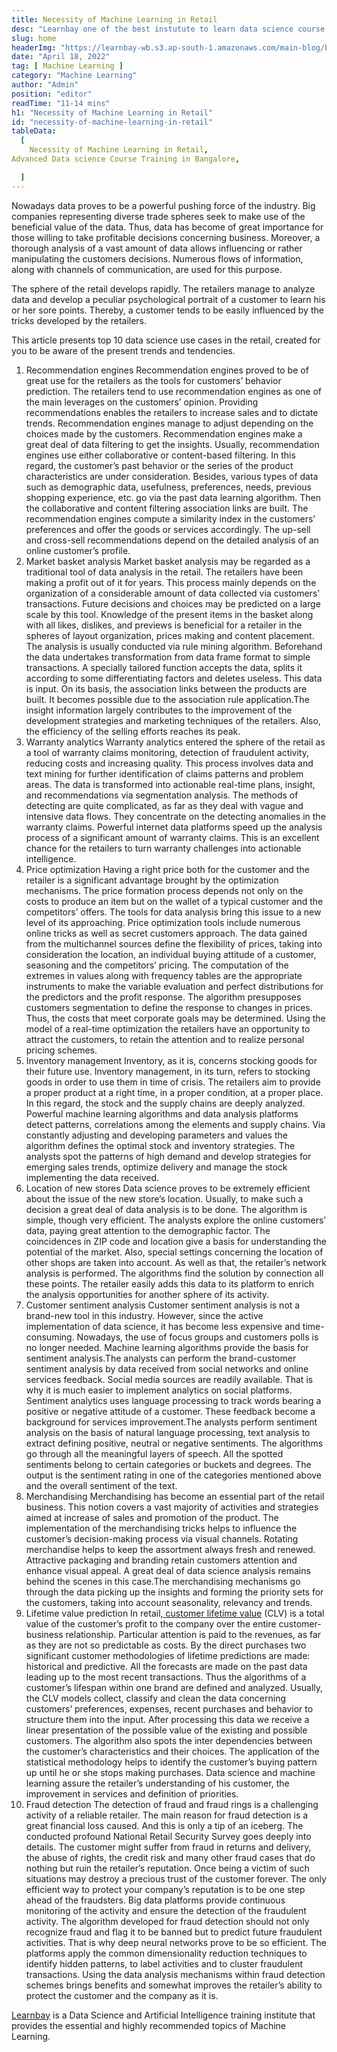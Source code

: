 ```yaml
---
title: Necessity of Machine Learning in Retail
desc: "Learnbay one of the best instutute to learn data science course in India, so Enroll Now And Get Your Dream Job!"
slug: home
headerImg: "https://learnbay-wb.s3.ap-south-1.amazonaws.com/main-blog/blog/retail.jpg"
date: "April 18, 2022"
tag: [ Machine Learning ]
category: "Machine Learning"
author: "Admin"
position: "editor"
readTime: "11-14 mins"
h1: "Necessity of Machine Learning in Retail"
id: "necessity-of-machine-learning-in-retail"
tableData:
  [
    Necessity of Machine Learning in Retail,
Advanced Data science Course Training in Bangalore,

  ]
---
```


Nowadays data proves to be a powerful pushing force of the industry. Big companies representing diverse trade spheres seek to make use of the beneficial value of the data. Thus, data has become of great importance for those willing to take profitable decisions concerning business. Moreover, a thorough analysis of a vast amount of data allows influencing or rather manipulating the customers decisions. Numerous flows of information, along with channels of communication, are used for this purpose.

The sphere of the retail develops rapidly. The retailers manage to analyze data and develop a peculiar psychological portrait of a customer to learn his or her sore points. Thereby, a customer tends to be easily influenced by the tricks developed by the retailers.

This article presents top 10 data science use cases in the retail, created for you to be aware of the present trends and tendencies.



1. Recommendation engines 
 Recommendation engines proved to be of great use for the retailers as the tools for customers’ behavior prediction. The retailers tend to use recommendation engines as one of the main leverages on the customers’ opinion. Providing recommendations enables the retailers to increase sales and to dictate trends. Recommendation engines manage to adjust depending on the choices made by the customers. Recommendation engines make a great deal of data filtering to get the insights. Usually, recommendation engines use either collaborative or content-based filtering. In this regard, the customer’s past behavior or the series of the product characteristics are under consideration. Besides, various types of data such as demographic data, usefulness, preferences, needs, previous shopping experience, etc. go via the past data learning algorithm. Then the collaborative and content filtering association links are built. The recommendation engines compute a similarity index in the customers’ preferences and offer the goods or services accordingly. The up-sell and cross-sell recommendations depend on the detailed analysis of an online customer’s profile.
2. Market basket analysis 
 Market basket analysis may be regarded as a traditional tool of data analysis in the retail. The retailers have been making a profit out of it for years. This process mainly depends on the organization of a considerable amount of data collected via customers’ transactions. Future decisions and choices may be predicted on a large scale by this tool. Knowledge of the present items in the basket along with all likes, dislikes, and previews is beneficial for a retailer in the spheres of layout organization, prices making and content placement. The analysis is usually conducted via rule mining algorithm. Beforehand the data undertakes transformation from data frame format to simple transactions. A specially tailored function accepts the data, splits it according to some differentiating factors and deletes useless. This data is input. On its basis, the association links between the products are built. It becomes possible due to the association rule application.The insight information largely contributes to the improvement of the development strategies and marketing techniques of the retailers. Also, the efficiency of the selling efforts reaches its peak.
3. Warranty analytics 
 Warranty analytics entered the sphere of the retail as a tool of warranty claims monitoring, detection of fraudulent activity, reducing costs and increasing quality. This process involves data and text mining for further identification of claims patterns and problem areas. The data is transformed into actionable real-time plans, insight, and recommendations via segmentation analysis. The methods of detecting are quite complicated, as far as they deal with vague and intensive data flows. They concentrate on the detecting anomalies in the warranty claims. Powerful internet data platforms speed up the analysis process of a significant amount of warranty claims. This is an excellent chance for the retailers to turn warranty challenges into actionable intelligence.
4. Price optimization 
 Having a right price both for the customer and the retailer is a significant advantage brought by the optimization mechanisms. The price formation process depends not only on the costs to produce an item but on the wallet of a typical customer and the competitors’ offers. The tools for data analysis bring this issue to a new level of its approaching. Price optimization tools include numerous online tricks as well as secret customers approach. The data gained from the multichannel sources define the flexibility of prices, taking into consideration the location, an individual buying attitude of a customer, seasoning and the competitors’ pricing. The computation of the extremes in values along with frequency tables are the appropriate instruments to make the variable evaluation and perfect distributions for the predictors and the profit response. The algorithm presupposes customers segmentation to define the response to changes in prices. Thus, the costs that meet corporate goals may be determined. Using the model of a real-time optimization the retailers have an opportunity to attract the customers, to retain the attention and to realize personal pricing schemes.
5. Inventory management 
 Inventory, as it is, concerns stocking goods for their future use. Inventory management, in its turn, refers to stocking goods in order to use them in time of crisis. The retailers aim to provide a proper product at a right time, in a proper condition, at a proper place. In this regard, the stock and the supply chains are deeply analyzed. Powerful machine learning algorithms and data analysis platforms detect patterns, correlations among the elements and supply chains. Via constantly adjusting and developing parameters and values the algorithm defines the optimal stock and inventory strategies. The analysts spot the patterns of high demand and develop strategies for emerging sales trends, optimize delivery and manage the stock implementing the data received.
6. Location of new stores 
 Data science proves to be extremely efficient about the issue of the new store’s location. Usually, to make such a decision a great deal of data analysis is to be done. The algorithm is simple, though very efficient. The analysts explore the online customers’ data, paying great attention to the demographic factor. The coincidences in ZIP code and location give a basis for understanding the potential of the market. Also, special settings concerning the location of other shops are taken into account. As well as that, the retailer’s network analysis is performed. The algorithms find the solution by connection all these points. The retailer easily adds this data to its platform to enrich the analysis opportunities for another sphere of its activity.
7. Customer sentiment analysis 
 Customer sentiment analysis is not a brand-new tool in this industry. However, since the active implementation of data science, it has become less expensive and time-consuming. Nowadays, the use of focus groups and customers polls is no longer needed. Machine learning algorithms provide the basis for sentiment analysis.The analysts can perform the brand-customer sentiment analysis by data received from social networks and online services feedback. Social media sources are readily available. That is why it is much easier to implement analytics on social platforms. Sentiment analytics uses language processing to track words bearing a positive or negative attitude of a customer. These feedback become a background for services improvement.The analysts perform sentiment analysis on the basis of natural language processing, text analysis to extract defining positive, neutral or negative sentiments. The algorithms go through all the meaningful layers of speech. All the spotted sentiments belong to certain categories or buckets and degrees. The output is the sentiment rating in one of the categories mentioned above and the overall sentiment of the text.
8. Merchandising 
 Merchandising has become an essential part of the retail business. This notion covers a vast majority of activities and strategies aimed at increase of sales and promotion of the product. The implementation of the merchandising tricks helps to influence the customer’s decision-making process via visual channels. Rotating merchandise helps to keep the assortment always fresh and renewed. Attractive packaging and branding retain customers attention and enhance visual appeal. A great deal of data science analysis remains behind the scenes in this case.The merchandising mechanisms go through the data picking up the insights and forming the priority sets for the customers, taking into account seasonality, relevancy and trends.
9. Lifetime value prediction 
 In retail,[ customer lifetime value](https://www.qualtrics.com/au/experience-management/customer/customer-lifetime-value/#:~:text=Customer%20lifetime%20value%20is%20the,great%20way%20to%20drive%20growth.) (CLV) is a total value of the customer’s profit to the company over the entire customer-business relationship. Particular attention is paid to the revenues, as far as they are not so predictable as costs. By the direct purchases two significant customer methodologies of lifetime predictions are made: historical and predictive. All the forecasts are made on the past data leading up to the most recent transactions. Thus the algorithms of a customer’s lifespan within one brand are defined and analyzed. Usually, the CLV models collect, classify and clean the data concerning customers’ preferences, expenses, recent purchases and behavior to structure them into the input. After processing this data we receive a linear presentation of the possible value of the existing and possible customers. The algorithm also spots the inter dependencies between the customer’s characteristics and their choices. The application of the statistical methodology helps to identify the customer’s buying pattern up until he or she stops making purchases. Data science and machine learning assure the retailer’s understanding of his customer, the improvement in services and definition of priorities.
10. Fraud detection 
 The detection of fraud and fraud rings is a challenging activity of a reliable retailer. The main reason for fraud detection is a great financial loss caused. And this is only a tip of an iceberg. The conducted profound National Retail Security Survey goes deeply into details. The customer might suffer from fraud in returns and delivery, the abuse of rights, the credit risk and many other fraud cases that do nothing but ruin the retailer’s reputation. Once being a victim of such situations may destroy a precious trust of the customer forever. The only efficient way to protect your company’s reputation is to be one step ahead of the fraudsters. Big data platforms provide continuous monitoring of the activity and ensure the detection of the fraudulent activity. The algorithm developed for fraud detection should not only recognize fraud and flag it to be banned but to predict future fraudulent activities. That is why deep neural networks prove to be so efficient. The platforms apply the common dimensionality reduction techniques to identify hidden patterns, to label activities and to cluster fraudulent transactions. Using the data analysis mechanisms within fraud detection schemes brings benefits and somewhat improves the retailer’s ability to protect the customer and the company as it is.

[Learnbay](https://www.learnbay.co/data-science-course/artificial-intelligence-certification/) is a Data Science and Artificial Intelligence training institute that provides the essential and highly recommended topics of Machine Learning.
